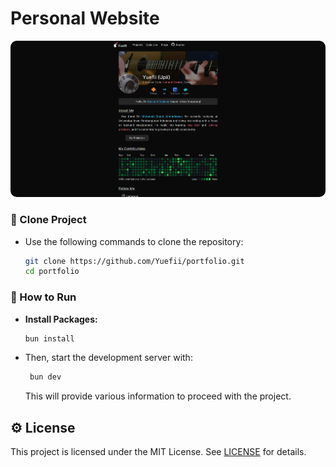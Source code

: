 # Personal Website

<p align="center">
  <img src="public/ss.png" style="border-radius: 10px;" alt="Banner">
</p>

### 📖 Clone Project

- Use the following commands to clone the repository:
  ```bash
  git clone https://github.com/Yuefii/portfolio.git
  cd portfolio
  ```

### 🚀 How to Run

- **Install Packages:**
  ```bash
  bun install
  ```
- Then, start the development server with:
  ```bash
   bun dev
  ```
  This will provide various information to proceed with the project.

## ⚙️ License

This project is licensed under the MIT License. See [LICENSE](/LICENSE) for details.
